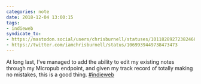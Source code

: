 ```yaml
---
categories: note
date: 2018-12-04 13:00:15
tags:
- indieweb
syndicate_to:
- https://mastodon.social/users/chrisburnell/statuses/101182892723824686
- https://twitter.com/iamchrisburnell/status/1069939449738473473
---
```


At long last, I’ve managed to add the ability to edit my existing notes through my Micropub endpoint, and given my track record of totally making no mistakes, this is a good thing. <a href="https://twitter.com/hashtag/indieweb" rel="external">#indieweb</a>
